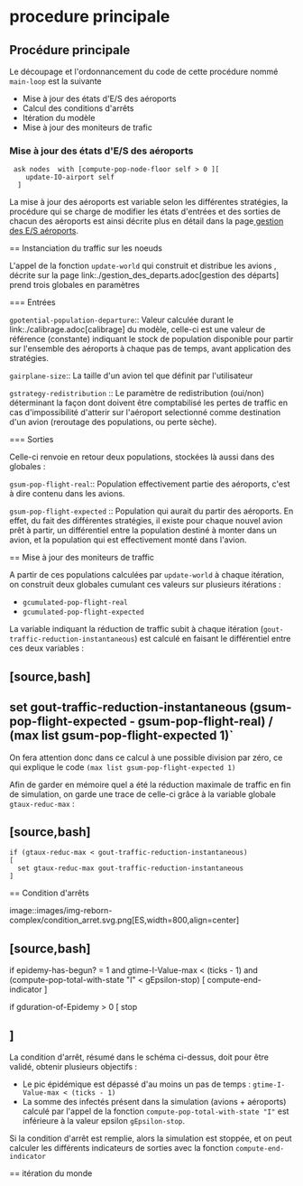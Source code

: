 # procedure principale

## Procédure principale

Le découpage et l'ordonnancement du code de cette procédure nommé `main-loop` est la suivante

* Mise à jour des états d'E/S des aéroports
* Calcul des conditions d'arrêts
* Itération du modèle 
* Mise à jour des moniteurs de trafic

### Mise à jour des états d'E/S des aéroports

```text
 ask nodes  with [compute-pop-node-floor self > 0 ][
    update-IO-airport self
  ]
```

La mise à jour des aéroports est variable selon les différentes stratégies, la procédure qui se charge de modifier les états d'entrées et des sorties de chacun des aéroports est ainsi décrite plus en détail dans la page[ gestion des E/S aéroports](gestion-des-e-s-aeroports.md).

== Instanciation du traffic sur les noeuds

L'appel de la fonction `update-world` qui construit et distribue les avions , décrite sur la page link:./gestion\_des\_departs.adoc\[gestion des départs\] prend trois globales en paramètres

=== Entrées

`gpotential-population-departure`:: Valeur calculée durant le link:./calibrage.adoc\[calibrage\] du modèle, celle-ci est une valeur de référence \(constante\) indiquant le stock de population disponible pour partir sur l'ensemble des aéroports à chaque pas de temps, avant application des stratégies.

`gairplane-size`:: La taille d'un avion tel que définit par l'utilisateur

`gstrategy-redistribution` :: Le paramètre de redistribution \(oui/non\) déterminant la façon dont doivent être comptabilisé les pertes de traffic en cas d'impossibilité d'atterir sur l'aéroport selectionné comme destination d'un avion \(reroutage des populations, ou perte sèche\).

=== Sorties

Celle-ci renvoie en retour deux populations, stockées là aussi dans des globales :

`gsum-pop-flight-real`:: Population effectivement partie des aéroports, c'est à dire contenu dans les avions.

`gsum-pop-flight-expected` :: Population qui aurait du partir des aéroports. En effet, du fait des différentes stratégies, il existe pour chaque nouvel avion prêt à partir, un différentiel entre la population destiné à monter dans un avion, et la population qui est effectivement monté dans l'avion.

== Mise à jour des moniteurs de traffic

A partir de ces populations calculées par `update-world` à chaque itération, on construit deux globales cumulant ces valeurs sur plusieurs itérations :

* `gcumulated-pop-flight-real`
* `gcumulated-pop-flight-expected`

La variable indiquant la réduction de traffic subit à chaque itération \(`gout-traffic-reduction-instantaneous`\) est calculé en faisant le différentiel entre ces deux variables :

## \[source,bash\]

## set gout-traffic-reduction-instantaneous \(gsum-pop-flight-expected - gsum-pop-flight-real\) / \(max list gsum-pop-flight-expected 1\)\`

On fera attention donc dans ce calcul à une possible division par zéro, ce qui explique le code `(max list gsum-pop-flight-expected 1)`

Afin de garder en mémoire quel a été la réduction maximale de traffic en fin de simulation, on garde une trace de celle-ci grâce à la variable globale `gtaux-reduc-max` :

## \[source,bash\]

```text
if (gtaux-reduc-max < gout-traffic-reduction-instantaneous) 
[
  set gtaux-reduc-max gout-traffic-reduction-instantaneous
]
```

== Condition d'arrêts

image::images/img-reborn-complex/condition\_arret.svg.png\[ES,width=800,align=center\]

## \[source,bash\]

if epidemy-has-begun? = 1 and gtime-I-Value-max &lt; \(ticks - 1\) and \(compute-pop-total-with-state "I" &lt; gEpsilon-stop\) \[ compute-end-indicator \]

if gduration-of-Epidemy &gt; 0 \[ stop

## \]

La condition d'arrêt, résumé dans le schéma ci-dessus, doit pour être validé, obtenir plusieurs objectifs :

* Le pic épidémique est dépassé d'au moins un pas de temps : `gtime-I-Value-max < (ticks - 1)`
* La somme des infectés présent dans la simulation \(avions + aéroports\) calculé par l'appel de la fonction `compute-pop-total-with-state "I"` est inférieure à la valeur epsilon `gEpsilon-stop`.

Si la condition d'arrêt est remplie, alors la simulation est stoppée, et on peut calculer les différents indicateurs de sorties avec la fonction `compute-end-indicator`

== itération du monde

